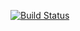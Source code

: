 [![Build Status](https://app.travis-ci.com/siweh/greetings-webapp.svg?branch=master)](https://app.travis-ci.com/siweh/greetings-webapp)
